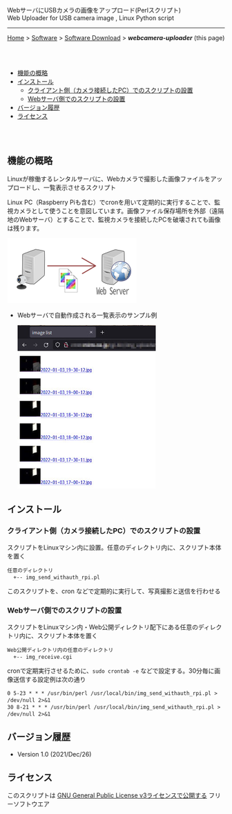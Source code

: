 WebサーバにUSBカメラの画像をアップロード(Perlスクリプト) <br/>
Web Uploader for USB camera image , Linux Python script

---

[Home](https://oasis3855.github.io/webpage/) > [Software](https://oasis3855.github.io/webpage/software/index.html) > [Software Download](https://oasis3855.github.io/webpage/software/software-download.html) > ***webcamera-uploader*** (this page)

<br />
<br />

- [機能の概略](#機能の概略)
- [インストール](#インストール)
  - [クライアント側（カメラ接続したPC）でのスクリプトの設置](#クライアント側カメラ接続したpcでのスクリプトの設置)
  - [Webサーバ側でのスクリプトの設置](#webサーバ側でのスクリプトの設置)
- [バージョン履歴](#バージョン履歴)
- [ライセンス](#ライセンス)

<br />
<br />

## 機能の概略

Linuxが稼働するレンタルサーバに、Webカメラで撮影した画像ファイルをアップロードし、一覧表示させるスクリプト

Linux PC（Raspberry Piも含む）でcronを用いて定期的に実行することで、監視カメラとして使うことを意図しています。画像ファイル保存場所を外部（遠隔地のWebサーバ）とすることで、監視カメラを接続したPCを破壊されても画像は残ります。

  ![機能の概略図](readme_pics/webcamera-uploader-schematic.png)

- Webサーバで自動作成される一覧表示のサンプル例

  ![機能の概略図](readme_pics/server_webpage_sample.jpg)

## インストール
### クライアント側（カメラ接続したPC）でのスクリプトの設置
スクリプトをLinuxマシン内に設置。任意のディレクトリ内に、スクリプト本体を置く

    任意のディレクトリ
      +-- img_send_withauth_rpi.pl

このスクリプトを、cron などで定期的に実行して、写真撮影と送信を行わせる

### Webサーバ側でのスクリプトの設置
スクリプトをLinuxマシン内・Web公開ディレクトリ配下にある任意のディレクトリ内に、スクリプト本体を置く

    Web公開ディレクトリ内の任意のディレクトリ
      +-- img_receive.cgi

cronで定期実行させるために、```sudo crontab -e``` などで設定する。30分毎に画像送信する設定例は次の通り

    0 5-23 * * * /usr/bin/perl /usr/local/bin/img_send_withauth_rpi.pl > /dev/null 2>&1
    30 8-21 * * * /usr/bin/perl /usr/local/bin/img_send_withauth_rpi.pl > /dev/null 2>&1

## バージョン履歴
- Version 1.0 (2021/Dec/26)


## ライセンス

このスクリプトは [GNU General Public License v3ライセンスで公開する](https://gpl.mhatta.org/gpl.ja.html) フリーソフトウエア
